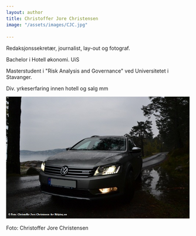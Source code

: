```yaml
---
layout: author
title: Christoffer Jore Christensen
image: "/assets/images/CJC.jpg"

---
```

Redaksjonssekretær, journalist, lay-out og fotograf.

Bachelor i Hotell økonomi. UiS

Masterstudent i "Risk Analysis and Governance" ved Universitetet i Stavanger.

Div. yrkeserfaring innen hotell og salg mm

![](/assets/images/alltrack.jpg)

Foto: Christoffer Jore Christensen